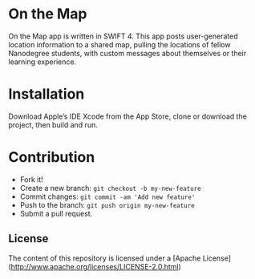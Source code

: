# On the Map

On the Map app is written in SWIFT 4. This app posts user-generated location information to a shared map, pulling the locations of fellow Nanodegree students, with custom messages about themselves or their learning experience.


# Installation
Download Apple’s IDE Xcode from the App Store, clone or download the  project, then build and run.

# Contribution

  - Fork it!
  - Create a new branch: `git checkout -b my-new-feature`
  - Commit changes: `git commit -am 'Add new feature'`
  - Push to the branch: `git push origin my-new-feature`
  - Submit a pull request.

License
----
The content of this repository is licensed under a [Apache License] (http://www.apache.org/licenses/LICENSE-2.0.html)

